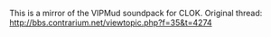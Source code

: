 This is a mirror of the VIPMud soundpack for CLOK.
Original thread: http://bbs.contrarium.net/viewtopic.php?f=35&t=4274
